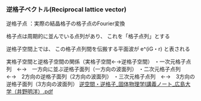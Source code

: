 ### 逆格子ベクトル(Reciprocal lattice vector)
逆格子点
：実際の結晶格子の格子点のFourier変換

格子点は周期的に並んでいる点列があり、
これを「格子点列」とする

逆格子空間上では、
この格子点列間を伝搬する平面波が
e^(iG・r) と表される

実格子空間と逆格子空間の関係（実格子空間←→逆格子空間）
・一次元格子点列　←→　一方向に並ぶ逆格子面列（一方向の波面列）
・二次元格子点列　←→　2方向の逆格子面列（2方向の波面列）
・三次元格子点列　←→　3方向の逆格子面列（3方向の波面列）
[逆空間・逆格子_固体物理学Ⅰ講義ノート_広島大学（井野明洋）.pdf](https://github.com/hasyrails/til/files/6981031/_._.pdf)

